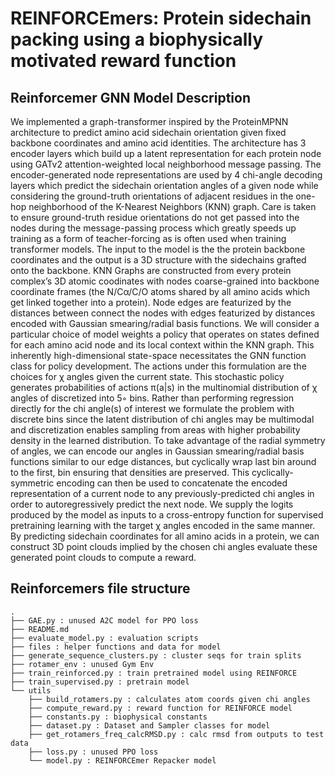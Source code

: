 
# REINFORCEmers: Protein sidechain packing using a biophysically motivated reward function

## Reinforcemer GNN Model Description
We implemented a graph-transformer inspired by the ProteinMPNN
architecture to predict amino acid sidechain orientation given fixed backbone coordinates and
amino acid identities. The architecture has 3 encoder layers which build up a latent representation
for each protein node using GATv2 attention-weighted local neighborhood message passing.
The encoder-generated node representations are used by 4 chi-angle decoding layers which predict
the sidechain orientation angles of a given node while considering the ground-truth orientations of
adjacent residues in the one-hop neighborhood of the K-Nearest Neighbors (KNN) graph. Care
is taken to ensure ground-truth residue orientations do not get passed into the nodes during the
message-passing process which greatly speeds up training as a form of teacher-forcing as is often
used when training transformer models. The input to the model is the the protein backbone coordinates
and the output is a 3D structure with the sidechains grafted onto the backbone. KNN Graphs are
constructed from every protein complex’s 3D atomic coodinates with nodes coarse-grained into
backbone coordinate frames (the N/Cα/C/O atoms shared by all amino acids which get linked
together into a protein). Node edges are featurized by the distances between connect the nodes with
edges featurized by distances encoded with Gaussian smearing/radial basis functions.
We will consider a particular choice of model weights a policy that operates on states defined for
each amino acid node and its local context within the KNN graph. This inherently high-dimensional
state-space necessitates the GNN function class for policy development. The actions under this
formulation are the choices for χ angles given the current state.
This stochastic policy generates probabilities of actions π(a|s) in the multinomial distribution of χ
angles of discretized into 5◦ bins. Rather than performing regression directly for the chi angle(s) of
interest we formulate the problem with discrete bins since the latent distribution of chi angles may
be multimodal and discretization enables sampling from areas with higher probability density in the
learned distribution. To take advantage of the radial symmetry of angles, we can encode our angles in
Gaussian smearing/radial basis functions similar to our edge distances, but cyclically wrap last bin
around to the first, bin ensuring that densities are preserved. This cyclically-symmetric encoding can
then be used to concatenate the encoded representation of a current node to any previously-predicted
chi angles in order to autoregressively predict the next node. We supply the logits produced by the model as inputs to a cross-entropy function for supervised pretraining learning with the target χ
angles encoded in the same manner.
By predicting sidechain coordinates for all amino acids in a protein, we can construct 3D point
clouds implied by the chosen chi angles evaluate these generated point clouds to compute a reward.

## Reinforcemers file structure
```
.
├── GAE.py : unused A2C model for PPO loss
├── README.md
├── evaluate_model.py : evaluation scripts
├── files : helper functions and data for model
├── generate_sequence_clusters.py : cluster seqs for train splits
├── rotamer_env : unused Gym Env
├── train_reinforced.py : train pretrained model using REINFORCE
├── train_supervised.py : pretrain model
└── utils
    ├── build_rotamers.py : calculates atom coords given chi angles
    ├── compute_reward.py : reward function for REINFORCE model
    ├── constants.py : biophysical constants
    ├── dataset.py : Dataset and Sampler classes for model
    ├── get_rotamers_freq_calcRMSD.py : calc rmsd from outputs to test data
    ├── loss.py : unused PPO loss 
    └── model.py : REINFORCEmer Repacker model
```
